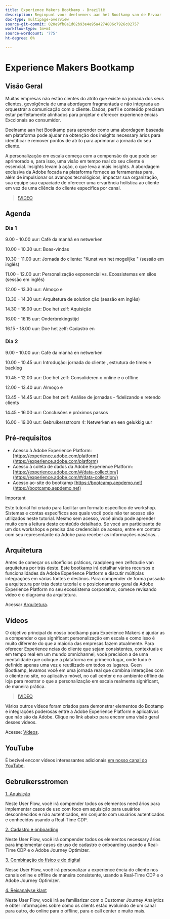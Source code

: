 ```yaml
---
title: Experience Makers Bootkamp - Brazilië
description: Beginpunt voor deelnemers aan het Bootkamp van de Ervaar
doc-type: multipage-overview
source-git-commit: 020e9fb8a1d02b93e4e95a4274806c7926c02757
workflow-type: tm+mt
source-wordcount: '775'
ht-degree: 0%

---
```


# Experience Makers Bootkamp

## Visão Geral

Muitas empresas não estão cientes do atrito que existe na jornada dos seus clientes, gevolgência de uma abordagem fragmentada e não integrada ao orquestrar a comunicação com o cliente. Dados, perfil e conteúdo precisam estar perfeitamente alinhados para projetar e oferecer experience ências Exccionais ao consumidor.

Deelname aan het Bootkamp para aprender como uma abordagem baseada em plataforma pode ajudar na obtenção dos insights necessary ários para identificar e remover pontos de atrito para aprimorar a jornada do seu cliente.

A personalização em escala começa com a compensão do que pode ser aprimorado e, para isso, uma visão em tempo real do seu cliente é essencial. Insights levam à ação, o que leva a mais insights. A abordagem exclusiva da Adobe focada na plataforma fornece as ferramentas para, além de impulsionar os avanços tecnológicos, impactar sua organização, sua equipe sua capaciade de oferecer uma ervarência holística ao cliente em vez de uma cliência do cliente específica por canal.

>[!VIDEO](https://video.tv.adobe.com/v/344962?quality=12&enable=on)

## Agenda

### Dia 1

9.00 - 10.00 uur: Café da manhã en netwerken

10.00 - 10.30 uur: Boas-vindas &#x200B;

10.30 - 11.00 uur: Jornada do cliente: &quot;Kunst van het mogelijke &quot; (sessão em inglês) &#x200B;

11.00 - 12.00 uur: Personalização exponencial vs. Ecossistemas em silos (sessão em inglês) &#x200B;

12.00 - 13.30 uur: Almoço e &#x200B;

13.30 - 14.30 uur: Arquitetura de solution ção (sessão em inglês) &#x200B;

14.30 - 16.00 uur: Doe het zelf: Aquisição &#x200B;

16.00 - 16.15 uur: Onderbrekingstijd

16.15 - 18.00 uur: Doe het zelf: Cadastro en &#x200B;


### Dia 2

9.00 - 10.00 uur: Café da manhã en netwerken

10.00 - 10.45 uur: Introdução: jornada do cliente , estrutura de times e backlog

10.45 - 12.00 uur: Doe het zelf: Consolideren o online e o offline

12.00 - 13.40 uur: Almoço e &#x200B;

13.45 - 14.45 uur: Doe het zelf: Análise de jornadas - fidelizando e retendo clients

14.45 - 16.00 uur: Conclusões e próximos passos

16.00 - 19.00 uur: Gebruikersstroom 4: Netwerken en een gelukkig uur


## Pré-requisitos

- Acesso à Adobe Experience Platform: [https://experience.adobe.com/platform](https://experience.adobe.com/platform)
- Acesso à coleta de dados da Adobe Experience Platform: [https://experience.adobe.com/#/data-collection/](https://experience.adobe.com/#/data-collection/)
- Acesso ao-site do bootkamp [https://bootcamp.aepdemo.net](https://bootcamp.aepdemo.net)

>[!IMPORTANT]
>
>Este tutorial foi criado para facilitar um formato específico de workshop. Sistemas e contas específicos aos quais você pode não ter acesso são utilizados neste tutorial. Mesmo sem acesso, você ainda pode aprender muito com a leitura deste conteúdo detalhado. Se vocé um participante de um dos workshops e precisa das credenciais de acesso, entre em contato com seu representante da Adobe para receber as informações nasárias. .

## Arquitetura

Antes de começar os uitoefícios práticos, raadpleeg een zelfstudie van arquitetura por trás deste. Este bootkamp irá detalhar vários recursos e funcionalidades da Adobe Experience Platform e discutir múltiplas integrações em várias fontes e destinos. Para compender de forma passada a arquitetura por trás deste tutorial e o posicionamento geral da Adobe Experience Platform no seu ecossistema corporativo, comece revisando vídeo e o diagrama da arquitetura.

Acessar [Arquitetura](https://experienceleague.adobe.com/docs/platform-learn/comprehensive-technical-tutorial-v22/architecture.html?lang=pt-BR).

## Vídeos

O objetivo principal do nosso bootkamp para Experience Makers é ajudar as a compender o que significant personalização em escala e como isso é muito diferente do que a maioria das empresas fazem atualmente. Para oferecer Experience ncias do cliente que sejam consistentes, contextuais e em tempo real em um mundo omnichannel, você precision a de uma mentalidade que coloque a plataforma em primeiro lugar, onde tudo é definido apenas uma vez e reutilizado em todos os lugares. Geen Bootkamp, levamos você em uma jornada real que combina interações com o cliente no site, no aplicativo móvel, no call center e no ambiente offline da loja para mostrar o que a personalização em escala realmente significant, de maneira prática.

>[!VIDEO](https://video.tv.adobe.com/v/345446?quality=12&enable=on)

Vários outros vídeos foram criados para demonstrar elementos do Bootamp e integrações poderosas entre a Adobe Experience Platform e aplicativos que não são da Adobe. Clique no link abaixo para enconr uma visão geral desses vídeos.

Acesse: [Vídeos](https://experienceleague.adobe.com/docs/platform-learn/comprehensive-technical-tutorial-v22/videos.html?lang=pt-BR).

## YouTube

É bezível enconr vídeos interessantes adicionais [em nosso canal do YouTube](https://www.youtube.com/channel/UCUKG2dkZ9pYuZUPebQ21jUw).

## Gebruikersstromen

[1. Aquisição](./uc/uc1/uc1.md)

Neste User Flow, você irá compender todos os elementos need ários para implementar casos de uso com foco em aquisição para usuários desconhecidos e não autenticados, em conjunto com usuários autenticados e conhecidos usando a Real-Time CDP.

[2. Cadastro e onboarding](./uc/uc2/uc2.md)

Neste User Flow, você irá compender todos os elementos necessary ários para implementar casos de uso de cadastro e onboarding usando a Real-Time CDP e o Adobe Journey Optimizer.

[3. Combinação do físico e do digital ](./uc/uc3/uc3.md)

Nesse User Flow, você irá personalizar a experience ência do cliente nos canais online e offline de maneira consistente, usando a Real-Time CDP e o Adobe Journey Optimizer.

[4. Reisanalyse klant](./uc/uc4/uc4.md)

Neste User Flow, você irá se familiarizar com o Customer Journey Analytics e obter informações sobre como os clients estão evoluindo de um canal para outro, do online para o offline, para o call center e muito mais.
